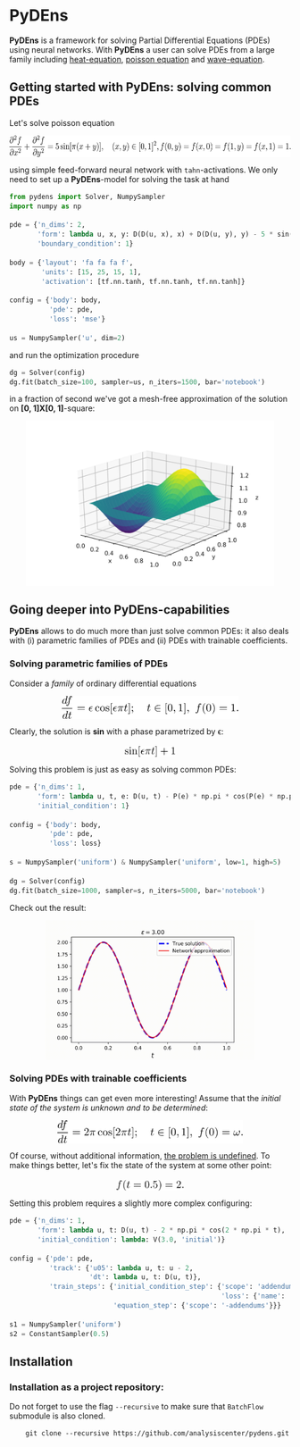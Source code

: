 # PyDEns

**PyDEns** is a framework for solving Partial Differential Equations (PDEs) using neural networks. With **PyDEns** a user can solve PDEs from a large family including [heat-equation](https://en.wikipedia.org/wiki/Heat_equation), [poisson equation](https://en.wikipedia.org/wiki/Poisson%27s_equation) and [wave-equation](https://en.wikipedia.org/wiki/Wave_equation).

## Getting started with **PyDEns**: solving common PDEs
Let's solve poisson equation

<p align="center">
<img src="./imgs/poisson_eq.png?invert_in_darkmode" align=middle width=621.3306pt height=38.973825pt/>
</p>

using simple feed-forward neural network with `tahn`-activations. We only need to set up a **PyDEns**-model for solving the task at hand

```python
from pydens import Solver, NumpySampler
import numpy as np

pde = {'n_dims': 2,
       'form': lambda u, x, y: D(D(u, x), x) + D(D(u, y), y) - 5 * sin(np.pi * (x + y)),
       'boundary_condition': 1}

body = {'layout': 'fa fa fa f',
        'units': [15, 25, 15, 1],
        'activation': [tf.nn.tanh, tf.nn.tanh, tf.nn.tanh]}

config = {'body': body,
          'pde': pde,
          'loss': 'mse'}

us = NumpySampler('u', dim=2)
```

and run the optimization procedure

```python
dg = Solver(config)
dg.fit(batch_size=100, sampler=us, n_iters=1500, bar='notebook')
```
in a fraction of second we've got a mesh-free approximation of the solution on **[0, 1]X[0, 1]**-square:

<p align="center">
<img src="./imgs/poisson_sol.png?invert_in_darkmode" align=middle height=295.973825pt/>
</p>

## Going deeper into **PyDEns**-capabilities
**PyDEns** allows to do much more than just solve common PDEs: it also deals with (i) parametric families of PDEs and (ii) PDEs with trainable coefficients.

### Solving parametric families of PDEs
Consider a *family* of ordinary differential equations

<p align="center">
<img src="./imgs/sinus_eq.png?invert_in_darkmode" align=middle height=40.973825pt/>
</p>

Clearly, the solution is **sin** with a phase parametrized by ϵ:

<p align="center">
<img src="./imgs/sinus_sol_expr.png?invert_in_darkmode" align=middle height=18.973825pt/>
</p>

Solving this problem is just as easy as solving common PDEs:

```python
pde = {'n_dims': 1,
       'form': lambda u, t, e: D(u, t) - P(e) * np.pi * cos(P(e) * np.pi * t),
       'initial_condition': 1}

config = {'body': body,
          'pde': pde,
          'loss': loss}

s = NumpySampler('uniform') & NumpySampler('uniform', low=1, high=5)

dg = Solver(config)
dg.fit(batch_size=1000, sampler=s, n_iters=5000, bar='notebook')
```

Check out the result:

<p align="center">
<img src="./imgs/sinus_sol.gif?invert_in_darkmode" align=middle height=250.973825pt/>
</p>

### Solving PDEs with trainable coefficients

With **PyDEns** things can get even more interesting! Assume that the *initial state of the system is unknown and to be determined*:

<p align="center">
<img src="./imgs/sinus_eq_trainable.png?invert_in_darkmode" align=middle height=40.973825pt/>
</p>

Of course, without additional information, [the problem is undefined](https://en.wikipedia.org/wiki/Initial_value_problem). To make things better, let's fix the state of the system at some other point:

<p align="center">
<img src="./imgs/sinus_eq_middle_fix.png?invert_in_darkmode" align=middle height=18.973825pt/>
</p>

Setting this problem requires a slightly more complex configuring:

```python
pde = {'n_dims': 1,
       'form': lambda u, t: D(u, t) - 2 * np.pi * cos(2 * np.pi * t),
       'initial_condition': lambda: V(3.0, 'initial')}

config = {'pde': pde,
          'track': {'u05': lambda u, t: u - 2,
                    'dt': lambda u, t: D(u, t)},
          'train_steps': {'initial_condition_step': {'scope': 'addendums',
                                                     'loss': {'name': 'mse', 'predictions': 'u05'}},
                          'equation_step': {'scope': '-addendums'}}}

s1 = NumpySampler('uniform')
s2 = ConstantSampler(0.5)
```

## Installation

### Installation as a project repository:

  Do not forget to use the flag ``--recursive`` to make sure that ``BatchFlow`` submodule is also cloned.

        git clone --recursive https://github.com/analysiscenter/pydens.git
